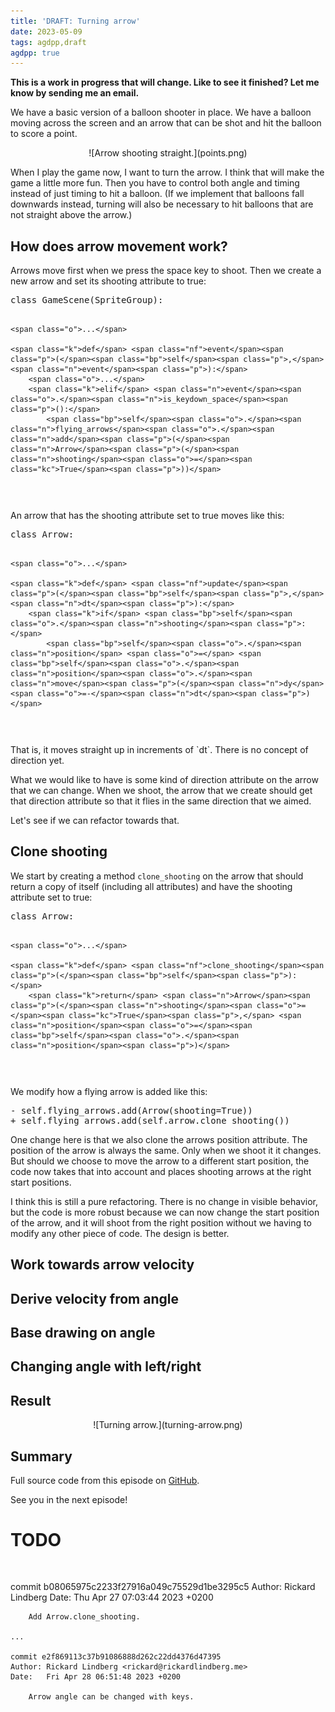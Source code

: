 ```yaml
---
title: 'DRAFT: Turning arrow'
date: 2023-05-09
tags: agdpp,draft
agdpp: true
---
```


**This is a work in progress that will change. Like to see it finished? Let me know by sending me an email.**

We have a basic version of a balloon shooter in place. We have a balloon moving
across the screen and an arrow that can be shot and hit the balloon to score a
point.

<center>
![Arrow shooting straight.](points.png)
</center>

When I play the game now, I want to turn the arrow. I think that will make the
game a little more fun. Then you have to control both angle and timing instead
of just timing to hit a balloon. (If we implement that balloons fall downwards
instead, turning will also be necessary to hit balloons that are not straight
above the arrow.)

## How does arrow movement work?

Arrows move first when we press the space key to shoot. Then we create a new
arrow and set its shooting attribute to true:

<div class="rliterate-code"><div class="rliterate-code-body"><div class="highlight"><pre><span></span><span class="k">class</span> <span class="nc">GameScene</span><span class="p">(</span><span class="n">SpriteGroup</span><span class="p">):</span>

    <span class="o">...</span>

    <span class="k">def</span> <span class="nf">event</span><span class="p">(</span><span class="bp">self</span><span class="p">,</span> <span class="n">event</span><span class="p">):</span>
        <span class="o">...</span>
        <span class="k">elif</span> <span class="n">event</span><span class="o">.</span><span class="n">is_keydown_space</span><span class="p">():</span>
            <span class="bp">self</span><span class="o">.</span><span class="n">flying_arrows</span><span class="o">.</span><span class="n">add</span><span class="p">(</span><span class="n">Arrow</span><span class="p">(</span><span class="n">shooting</span><span class="o">=</span><span class="kc">True</span><span class="p">))</span>
</pre></div>
</div></div>
An arrow that has the shooting attribute set to true moves like this:

<div class="rliterate-code"><div class="rliterate-code-body"><div class="highlight"><pre><span></span><span class="k">class</span> <span class="nc">Arrow</span><span class="p">:</span>

    <span class="o">...</span>

    <span class="k">def</span> <span class="nf">update</span><span class="p">(</span><span class="bp">self</span><span class="p">,</span> <span class="n">dt</span><span class="p">):</span>
        <span class="k">if</span> <span class="bp">self</span><span class="o">.</span><span class="n">shooting</span><span class="p">:</span>
            <span class="bp">self</span><span class="o">.</span><span class="n">position</span> <span class="o">=</span> <span class="bp">self</span><span class="o">.</span><span class="n">position</span><span class="o">.</span><span class="n">move</span><span class="p">(</span><span class="n">dy</span><span class="o">=-</span><span class="n">dt</span><span class="p">)</span>
</pre></div>
</div></div>
That is, it moves straight up in increments of `dt`. There is no concept of
direction yet.

What we would like to have is some kind of direction attribute on the arrow
that we can change. When we shoot, the arrow that we create should get that
direction attribute so that it flies in the same direction that we aimed.

Let's see if we can refactor towards that.

## Clone shooting

We start by creating a method `clone_shooting` on the arrow that should return
a copy of itself (including all attributes) and have the shooting attribute set
to true:

<div class="rliterate-code"><div class="rliterate-code-body"><div class="highlight"><pre><span></span><span class="k">class</span> <span class="nc">Arrow</span><span class="p">:</span>

    <span class="o">...</span>

    <span class="k">def</span> <span class="nf">clone_shooting</span><span class="p">(</span><span class="bp">self</span><span class="p">):</span>
        <span class="k">return</span> <span class="n">Arrow</span><span class="p">(</span><span class="n">shooting</span><span class="o">=</span><span class="kc">True</span><span class="p">,</span> <span class="n">position</span><span class="o">=</span><span class="bp">self</span><span class="o">.</span><span class="n">position</span><span class="p">)</span>
</pre></div>
</div></div>
We modify how a flying arrow is added like this:

<div class="rliterate-code"><div class="rliterate-code-body"><div class="highlight"><pre><span></span><span class="gd">- self.flying_arrows.add(Arrow(shooting=True))</span>
<span class="gi">+ self.flying_arrows.add(self.arrow.clone_shooting())</span>
</pre></div>
</div></div>
One change here is that we also clone the arrows position attribute. The
position of the arrow is always the same. Only when we shoot it it changes. But
should we choose to move the arrow to a different start position, the code now takes
that into account and places shooting arrows at the right start positions.

I think this is still a pure refactoring.  There is no change in visible
behavior, but the code is more robust because we can now change the start
position of the arrow, and it will shoot from the right position without we
having to modify any other piece of code. The design is better.

## Work towards arrow velocity

## Derive velocity from angle

## Base drawing on angle

## Changing angle with left/right

## Result

<center>
![Turning arrow.](turning-arrow.png)
</center>

## Summary

Full source code from this episode on
[GitHub](https://github.com/rickardlindberg/agdpp/tree/turning-arrow).

See you in the next episode!

# TODO

<div class="rliterate-code"><div class="rliterate-code-body"><div class="highlight"><pre><span></span>
</pre></div>
</div></div>
    commit b08065975c2233f27916a049c75529d1be3295c5
    Author: Rickard Lindberg <rickard@rickardlindberg.me>
    Date:   Thu Apr 27 07:03:44 2023 +0200

        Add Arrow.clone_shooting.

    ...

    commit e2f869113c37b91086888d262c22dd4376d47395
    Author: Rickard Lindberg <rickard@rickardlindberg.me>
    Date:   Fri Apr 28 06:51:48 2023 +0200

        Arrow angle can be changed with keys.

